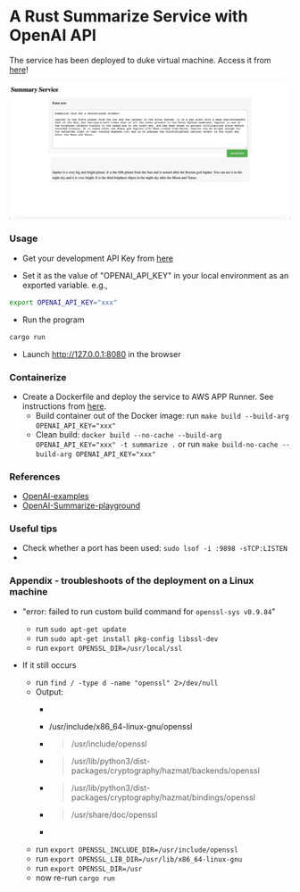 # A Rust Summarize Service with OpenAI API 

The service has been deployed to duke virtual machine. Access it from [here](http://vcm-30756.vm.duke.edu:8989/)!

![UI](summarize.png)

### Usage
- Get your development API Key from [here](https://platform.openai.com/account/api-keys)

- Set it as the value of "OPENAI_API_KEY" in your local environment as an exported variable. e.g.,
```bash
export OPENAI_API_KEY="xxx"
```

- Run the program
```bash
cargo run
```
- Launch http://127.0.0.1:8080 in the browser

### Containerize
- Create a Dockerfile and deploy the service to AWS APP Runner. See instructions from [here](https://github.com/nogibjj/rust-world-spr23/tree/main/actix-containerized-microservice-wk3/actixdocker#this-is-to-build-an-image-out-of-the-dockerfile).
    - Build container out of the Docker image: run `make build --build-arg OPENAI_API_KEY="xxx"`
    - Clean build: `docker build --no-cache --build-arg OPENAI_API_KEY="xxx" -t summarize .` or run `make build-no-cache --build-arg OPENAI_API_KEY="xxx"`

### References
- [OpenAI-examples](https://platform.openai.com/examples)
- [OpenAI-Summarize-playground](https://platform.openai.com/playground/p/default-summarize?model=text-davinci-003)


### Useful tips
- Check whether a port has been used: `sudo lsof -i :9898 -sTCP:LISTEN`
- 
### Appendix - troubleshoots of the deployment on a Linux machine
- "error: failed to run custom build command for `openssl-sys v0.9.84`"
    - run `sudo apt-get update`
    - run `sudo apt-get install pkg-config libssl-dev`
    - run `export OPENSSL_DIR=/usr/local/ssl`

- If it still occurs
    - run `find / -type d -name "openssl" 2>/dev/null`
    - Output:
        - ```bash
        -  /usr/include/x86_64-linux-gnu/openssl
        - > /usr/include/openssl
        - > /usr/lib/python3/dist-packages/cryptography/hazmat/backends/openssl
        - > /usr/lib/python3/dist-packages/cryptography/hazmat/bindings/openssl
        - > /usr/share/doc/openssl
        - ``` 
    - run `export OPENSSL_INCLUDE_DIR=/usr/include/openssl`
    - run `export OPENSSL_LIB_DIR=/usr/lib/x86_64-linux-gnu`
    - run `export OPENSSL_DIR=/usr`
    - now re-run `cargo run`
